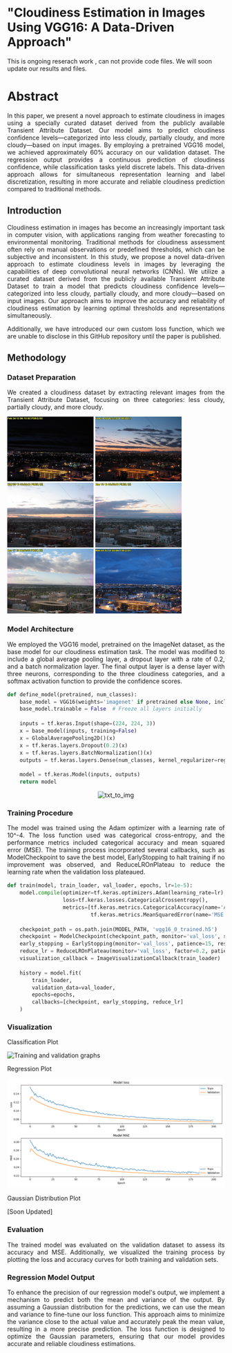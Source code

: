# "Cloudiness Estimation in Images Using VGG16: A Data-Driven Approach"

This is ongoing reserach work , can not provide code files. We will soon update our results and files.

# Abstract

<p align="justify"> In this paper, we present a novel approach to estimate cloudiness in images using a specially curated dataset derived from the publicly available Transient Attribute Dataset. Our model aims to predict cloudiness confidence levels—categorized into less cloudy, partially cloudy, and more cloudy—based on input images. By employing a pretrained VGG16 model, we achieved approximately 60% accuracy on our validation dataset. The regression output provides a continuous prediction of cloudiness confidence, while classification tasks yield discrete labels. This data-driven approach allows for simultaneous representation learning and label discretization, resulting in more accurate and reliable cloudiness prediction compared to traditional methods.</p>

## Introduction
<p align="justify">Cloudiness estimation in images has become an increasingly important task in computer vision, with applications ranging from weather forecasting to environmental monitoring. Traditional methods for cloudiness assessment often rely on manual observations or predefined thresholds, which can be subjective and inconsistent. In this study, we propose a novel data-driven approach to estimate cloudiness levels in images by leveraging the capabilities of deep convolutional neural networks (CNNs). We utilize a curated dataset derived from the publicly available Transient Attribute Dataset to train a model that predicts cloudiness confidence levels—categorized into less cloudy, partially cloudy, and more cloudy—based on input images. Our approach aims to improve the accuracy and reliability of cloudiness estimation by learning optimal thresholds and representations simultaneously.</p>

<p align="justify"> Additionally, we have introduced our own custom loss function, which we are unable to disclose in this GitHub repository until the paper is published. </p>

## Methodology

### Dataset Preparation
<p align="justify">We created a cloudiness dataset by extracting relevant images from the Transient Attribute Dataset, focusing on three categories: less cloudy, partially cloudy, and more cloudy.</p>


<p align="start">
  <img src="https://github.com/Urviskumar/Cloudiness-Estimation-in-Images-Using-VGG16/blob/main/images/20130224_132707.jpg" width="200"/>
  <img src="https://github.com/Urviskumar/Cloudiness-Estimation-in-Images-Using-VGG16/blob/main/images/20130224_133529.jpg"  width="200"/>
  <img src="https://github.com/Urviskumar/Cloudiness-Estimation-in-Images-Using-VGG16/blob/main/images/20130309_133538.jpg"  width="200"/>
  <img src="https://github.com/Urviskumar/Cloudiness-Estimation-in-Images-Using-VGG16/blob/main/images/20130310_135713.jpg" width="200"/>
  <img src="https://github.com/Urviskumar/Cloudiness-Estimation-in-Images-Using-VGG16/blob/main/images/20130417_135718.jpg" width="200"/>
  <img src="https://github.com/Urviskumar/Cloudiness-Estimation-in-Images-Using-VGG16/blob/10f9eb862687871e2eda6966bc0d03b06f14bbe9/images/20130309_015706.jpg" width="200"/>
</p>



### Model Architecture
<p align="justify">We employed the VGG16 model, pretrained on the ImageNet dataset, as the base model for our cloudiness estimation task. The model was modified to include a global average pooling layer, a dropout layer with a rate of 0.2, and a batch normalization layer. The final output layer is a dense layer with three neurons, corresponding to the three cloudiness categories, and a softmax activation function to provide the confidence scores.</p>

```python
def define_model(pretrained, num_classes):
    base_model = VGG16(weights='imagenet' if pretrained else None, include_top=False, input_shape=(224, 224, 3))
    base_model.trainable = False  # Freeze all layers initially
    
    inputs = tf.keras.Input(shape=(224, 224, 3))
    x = base_model(inputs, training=False)
    x = GlobalAveragePooling2D()(x)
    x = tf.keras.layers.Dropout(0.2)(x)
    x = tf.keras.layers.BatchNormalization()(x)
    outputs = tf.keras.layers.Dense(num_classes, kernel_regularizer=regularizers.l2(0.01), activation='softmax')(x)
    
    model = tf.keras.Model(inputs, outputs)
    return model
```

<p align="center"><img src="model.png" alt="txt_to_img" width="1000" height="500"/></a></p>

### Training Procedure
<p align="justify">The model was trained using the Adam optimizer with a learning rate of 10^-4. The loss function used was categorical cross-entropy, and the performance metrics included categorical accuracy and mean squared error (MSE). The training process incorporated several callbacks, such as ModelCheckpoint to save the best model, EarlyStopping to halt training if no improvement was observed, and ReduceLROnPlateau to reduce the learning rate when the validation loss plateaued.</p>

```python
def train(model, train_loader, val_loader, epochs, lr=1e-5):
    model.compile(optimizer=tf.keras.optimizers.Adam(learning_rate=lr),
                  loss=tf.keras.losses.CategoricalCrossentropy(),
                  metrics=[tf.keras.metrics.CategoricalAccuracy(name='Accuracy'),
                           tf.keras.metrics.MeanSquaredError(name='MSE')])
    
    checkpoint_path = os.path.join(MODEL_PATH, 'vgg16_0_trained.h5')
    checkpoint = ModelCheckpoint(checkpoint_path, monitor='val_loss', save_best_only=True, mode='min', verbose=1)
    early_stopping = EarlyStopping(monitor='val_loss', patience=15, restore_best_weights=True)
    reduce_lr = ReduceLROnPlateau(monitor='val_loss', factor=0.2, patience=5, min_lr=0.001)
    visualization_callback = ImageVisualizationCallback(train_loader)
    
    history = model.fit(
        train_loader,
        validation_data=val_loader,
        epochs=epochs,
        callbacks=[checkpoint, early_stopping, reduce_lr]
    )
```

### Visualization
<p align="left">Classification Plot</p>
<p align="left"><img src="./vizualization.png" alt="Training and validation graphs"/></p>

<p align="left">Regression Plot</p>
<p align="left"><img src="./regression_plot.png" alt="Training and validation graphs"/></p>

<p align="left">Gaussian Distribution Plot</p>
[Soon Updated]

### Evaluation
<p align="justify">The trained model was evaluated on the validation dataset to assess its accuracy and MSE. Additionally, we visualized the training process by plotting the loss and accuracy curves for both training and validation sets.</p>

### Regression Model Output
<p align="justify">To enhance the precision of our regression model's output, we implement a mechanism to predict both the mean and variance of the output. By assuming a Gaussian distribution for the predictions, we can use the mean and variance to fine-tune our loss function. This approach aims to minimize the variance close to the actual value and accurately peak the mean value, resulting in a more precise prediction. The loss function is designed to optimize the Gaussian parameters, ensuring that our model provides accurate and reliable cloudiness estimations.</p>
